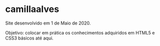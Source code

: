 # camillaalves
Site desenvolvido em 1 de Maio de 2020.

Objetivo: colocar em prática os conhecimentos adquiridos em HTML5 e CSS3 básicos até aqui.

